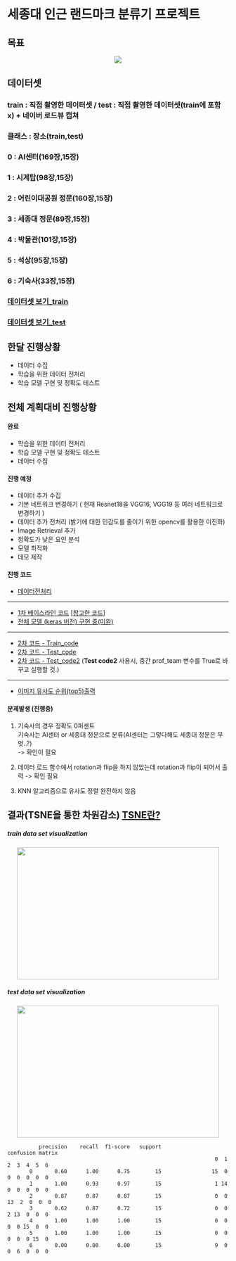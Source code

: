 #  세종대 인근 랜드마크 분류기 프로젝트

## 목표

<p align="center">
<img src="https://user-images.githubusercontent.com/44772344/58701146-24cdf800-83dd-11e9-924d-4e5e247bfec3.png">
</p>

## 데이터셋 
### train : 직접 촬영한 데이터셋 / test : 직접 촬영한 데이터셋(train에 포함 x) + 네이버 로드뷰 캡쳐 

### 클래스 : 장소(train,test)
### 0 : AI센터(169장,15장) 
### 1 : 시계탑(98장,15장)
### 2 : 어린이대공원 정문(160장,15장) 
### 3 : 세종대 정문(89장,15장) 
### 4 : 박물관(101장,15장) 
### 5 :  석상(95장,15장) 
### 6 : 기숙사(33장,15장)

### [데이터셋 보기_train](https://drive.google.com/drive/folders/1bnuESMz_cti7Q3OIX_D9_qN-MgBlJznl?usp=sharing)
### [데이터셋 보기_test](https://drive.google.com/drive/folders/1ViFzzgWUzb2s2RVXTl49Ewpl-iFSRKuL?usp=sharing)

## 한달 진행상황
- 데이터 수집
- 학습을 위한 데이터 전처리
- 학습 모델 구현 및 정확도 테스트

## 전체 계획대비 진행상황
#### 완료
- 학습을 위한 데이터 전처리
- 학습 모델 구현 및 정확도 테스트
- 데이터 수집
#### 진행 예정
- 데이터 추가 수집
- 기본 네트워크 변경하기 ( 현재 Resnet18을 VGG16, VGG19 등 여러 네트워크로 변경하기 )
- 데이터 추가 전처리 (밝기에 대한 민감도를 줄이기 위한 opencv를 활용한 이진화)
- Image Retrieval 추가
- 정확도가 낮은 요인 분석
- 모델 최적화
- 데모 제작

#### 진행 코드
- [데이터전처리](https://github.com/socome/2019.Spring.AI_Leader/blob/master/%EB%8D%B0%EC%9D%B4%ED%84%B0_%EC%A0%84%EC%B2%98%EB%A6%AC_ipynb%EC%9D%98_%EC%82%AC%EB%B3%B8.ipynb)
---------------------------------------------------------------------------------------------------
- [1차 베이스라인 코드](https://github.com/suimn416/2019.Spring.AI_Leader/blob/master/VLADNet_jwkim.ipynb) 
  [[참고한 코드](https://github.com/lyakaap/NetVLAD-pytorch)]
- [전체 모델 (keras 버전) 구현 중(미완)](https://drive.google.com/file/d/1OyTXv6IG5E1Uq1ASOLUc9dz-kyDvu-Si/view?usp=sharing)
---------------------------------------------------------------------------------------------------
- [2차 코드 - Train_code](https://github.com/socome/2019.Spring.AI_Leader/blob/master/VLADNet_jwkim_train.ipynb)
- [2차 코드 - Test_code](https://github.com/socome/2019.Spring.AI_Leader/blob/master/VLADNet_jwkim_test.ipynb) 
- [2차 코드 - Test_code2](https://colab.research.google.com/drive/128n_nAIa5VuFkx6QjVkpW950bEhRLGGm) 
  (**Test code2** 사용시, 중간 prof_team 변수를 True로 바꾸고 실행할 것.)
---------------------------------------------------------------------------------------------------
- [이미지 유사도 순위(top5)출력](https://github.com/socome/2019.Spring.AI_Leader/blob/master/VLADNet_jwkim_test_retrieval.ipynb)


#### 문제발생 (진행중)
1. 기숙사의 경우 정확도 0퍼센트</br>
기숙사는 AI센터 or 세종대 정문으로 분류(AI센터는 그렇다해도 세종대 정문은 무엇..?)</br>
-> 확인이 필요

2. 데이터 로드 함수에서 rotation과 flip을 하지 않았는데 rotation과 flip이 되어서 출력
-> 확인 필요

3. KNN 알고리즘으로 유사도 정렬 완전하지 않음


## 결과(TSNE을 통한 차원감소) [TSNE란?](https://bcho.tistory.com/1210)

##### train data set visualization
<p align="center">
<img width="460" height="300" src="https://user-images.githubusercontent.com/44772344/58684401-24b90280-83b3-11e9-9bbe-921b259c093b.png">
</p>

##### test data set visualization
<p align="center">
<img width="460" height="300" src="https://user-images.githubusercontent.com/44772344/58684571-a90b8580-83b3-11e9-9084-977ba7c185a9.png">
</p>



              precision    recall  f1-score   support                confusion matrix
                                                                      0  1  2  3  4  5  6
           0       0.60      1.00      0.75        15                15  0  0  0  0  0  0
           1       1.00      0.93      0.97        15                 1 14  0  0  0  0  0
           2       0.87      0.87      0.87        15                 0  0 13  2  0  0  0
           3       0.62      0.87      0.72        15                 0  0  2 13  0  0  0
           4       1.00      1.00      1.00        15                 0  0  0  0 15  0  0
           5       1.00      1.00      1.00        15                 0  0  0  0  0 15  0
           6       0.00      0.00      0.00        15                 9  0  0  6  0  0  0

